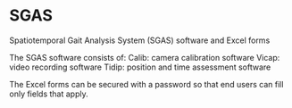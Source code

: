 # SGAS
Spatiotemporal Gait Analysis System (SGAS) software and Excel forms

The SGAS software consists of:
Calib: camera calibration software
Vicap: video recording software
Tidip: position and time assessment software 

The Excel forms can be secured with a password so that end users can fill only fields that apply.
